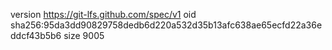 version https://git-lfs.github.com/spec/v1
oid sha256:95da3dd90829758dedb6d220a532d35b13afc638ae65ecfd22a36eddcf43b5b6
size 9005
